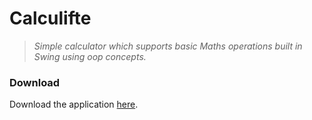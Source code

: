 # Calculifte

>_Simple calculator which supports basic Maths operations built in Swing using oop concepts._

### Download
Download the application [here](https://github.com/ziyadelbanna/Calculifte/blob/master/calculator.jar?raw=true).
